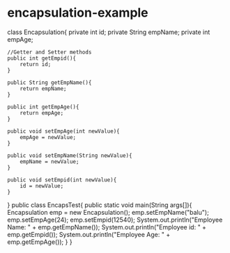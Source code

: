 # encapsulation-example
class Encapsulation{
    private int id;
    private String empName;
    private int empAge;

    //Getter and Setter methods
    public int getEmpid(){
        return id;
    }

    public String getEmpName(){
        return empName;
    }

    public int getEmpAge(){
        return empAge;
    }

    public void setEmpAge(int newValue){
        empAge = newValue;
    }

    public void setEmpName(String newValue){
        empName = newValue;
    }

    public void setEmpid(int newValue){
        id = newValue;
    }
}
public class EncapsTest{
    public static void main(String args[]){
         Encapsulation emp = new Encapsulation();
         emp.setEmpName("balu");
         emp.setEmpAge(24);
         emp.setEmpid(12540);
         System.out.println("Employee Name: " + emp.getEmpName());
         System.out.println("Employee id: " + emp.getEmpid());
         System.out.println("Employee Age: " + emp.getEmpAge());
    } 
}
